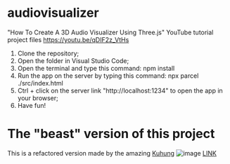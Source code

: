 # audiovisualizer

"How To Create A 3D Audio Visualizer Using Three.js" YouTube tutorial project files https://youtu.be/qDIF2z_VtHs

1. Clone the repository;
2. Open the folder in Visual Studio Code;
3. Open the terminal and type this command: npm install
4. Run the app on the server by typing this command: npx parcel ./src/index.html
5. Ctrl + click on the server link "http://localhost:1234" to open the app in your browser;
6. Have fun!

# The "beast" version of this project
This is a refactored version made by the amazing [Kuhung](https://github.com/kuhung)
![image](https://github.com/user-attachments/assets/d957bdde-3a79-42f6-9ff4-b8aa73e7ec55)
[LINK](https://github.com/kuhung/audiovisualizer)

